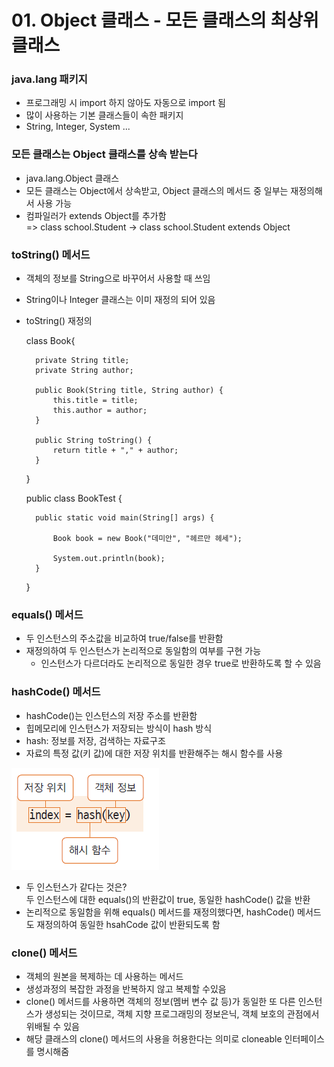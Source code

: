 # 01. Object 클래스 - 모든 클래스의 최상위 클래스

### java.lang 패키지
* 프로그래밍 시 import 하지 않아도 자동으로 import 됨
* 많이 사용하는 기본 클래스들이 속한 패키지
* String, Integer, System ...

### 모든 클래스는 Object 클래스를 상속 받는다
* java.lang.Object 클래스
* 모든 클래스는 Object에서 상속받고, Object 클래스의 메서드 중 일부는 재정의해서 사용 가능
* 컴파일러가 extends Object를 추가함
    <br/>=> class school.Student -> class school.Student extends Object

### toString() 메서드
* 객체의 정보를 String으로 바꾸어서 사용할 때 쓰임
* String이나 Integer 클래스는 이미 재정의 되어 있음
* toString() 재정의


    class Book{
    
        private String title;
        private String author;
        
        public Book(String title, String author) {
            this.title = title;
            this.author = author;
        }
        
        public String toString() {
            return title + "," + author;
        }
    
    }
    
    public class BookTest {
    
        public static void main(String[] args) {
    
            Book book = new Book("데미안", "헤르만 헤세");
            
            System.out.println(book);
        }
    }


### equals() 메서드
* 두 인스턴스의 주소값을 비교하여 true/false를 반환함
* 재정의하여 두 인스턴스가 논리적으로 동일함의 여부를 구현 가능
  * 인스턴스가 다르더라도 논리적으로 동일한 경우 true로 반환하도록 할 수 있음

### hashCode() 메서드
* hashCode()는 인스턴스의 저장 주소를 반환함
* 힙메모리에 인스턴스가 저장되는 방식이 hash 방식
* hash: 정보를 저장, 검색하는 자료구조
* 자료의 특정 값(키 값)에 대한 저장 위치를 반환해주는 해시 함수를 사용

![img.png](img.png)

* 두 인스턴스가 같다는 것은?
<br/>두 인스턴스에 대한 equals()의 반환값이 true, 동일한 hashCode() 값을 반환
* 논리적으로 동일함을 위해 equals() 메서드를 재정의했다면, hashCode() 메서드도 재정의하여 동일한 hsahCode 값이 반환되도록 함


### clone() 메서드
* 객체의 원본을 복제하는 데 사용하는 메서드
* 생성과정의 복잡한 과정을 반복하지 않고 복제할 수있음
* clone() 메서드를 사용하면 객체의 정보(멤버 변수 값 등)가 동일한 또 다른 인스턴스가 생성되는 것이므로, 객체 지향 프로그래밍의 정보은닉, 객체 보호의 관점에서 위배될 수 있음
* 해당 클래스의 clone() 메서드의 사용을 허용한다는 의미로 cloneable 인터페이스를 명시해줌